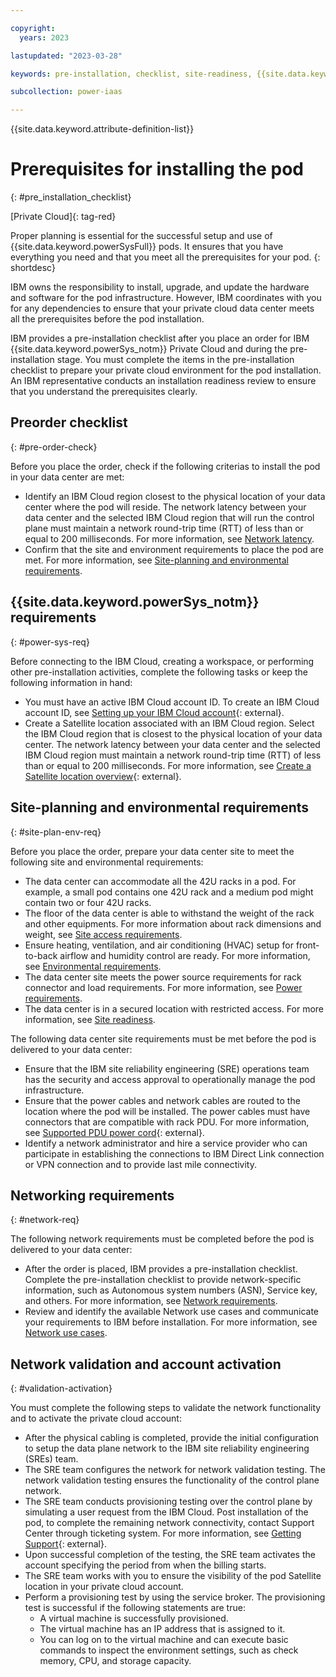 ```yaml
---

copyright:
  years: 2023

lastupdated: "2023-03-28"

keywords: pre-installation, checklist, site-readiness, {{site.data.keyword.powerSys_notm}} as a service, private cloud

subcollection: power-iaas

---
```


{{site.data.keyword.attribute-definition-list}}

# Prerequisites for installing the pod
{: #pre_installation_checklist}

[Private Cloud]{: tag-red}

Proper planning is essential for the successful setup and use of {{site.data.keyword.powerSysFull}} pods. It ensures that you have everything you need and that you meet all the prerequisites for your pod.
{: shortdesc}

IBM owns the responsibility to install, upgrade, and update the hardware and software for the pod infrastructure. However, IBM coordinates with you for any dependencies to ensure that your private cloud data center meets all the prerequisites before the pod installation.

IBM provides a pre-installation checklist after you place an order for IBM {{site.data.keyword.powerSys_notm}} Private Cloud and during the pre-installation stage. You must complete the items in the pre-installation checklist to prepare your private cloud environment for the pod installation. An IBM representative conducts an installation readiness review to ensure that you understand the prerequisites clearly.

## Preorder checklist
{: #pre-order-check}

Before you place the order, check if the following criterias to install the pod in your data center are met:
*  Identify an IBM Cloud region closest to the physical location of your data center where the pod will reside. The network latency between your data center and the selected IBM Cloud region that will run the control plane must maintain a network round-trip time (RTT) of less than or equal to 200 milliseconds. For more information, see [Network latency](/docs/power-iaas?topic=power-iaas-network_latency_main).
*  Confirm that the site and environment requirements to place the pod are met. For more information, see [Site-planning and environmental requirements](/docs/power-iaas?topic=power-iaas-pre_installation_checklist#site-plan-env-req).

## {{site.data.keyword.powerSys_notm}} requirements
{: #power-sys-req}

Before connecting to the IBM Cloud, creating a workspace, or performing other pre-installation activities, complete the following tasks or keep the following information in hand:
*  You must have an active IBM Cloud account ID. To create an IBM Cloud account ID, see [Setting up your IBM Cloud account](https://cloud.ibm.com/docs/account?topic=account-account-getting-started){: external}.
*  Create a Satellite location associated with an IBM Cloud region. Select the IBM Cloud region that is closest to the physical location of your data center. The network latency between your data center and the selected IBM Cloud region must maintain a network round-trip time (RTT) of less than or equal to 200 milliseconds. For more information, see [Create a Satellite location overview](https://cloud.ibm.com/docs/satellite?topic=satellite-locations){: external}.

## Site-planning and environmental requirements
{: #site-plan-env-req}

Before you place the order, prepare your data center site to meet the following site and environmental requirements:
*  The data center can accommodate all the 42U racks in a pod. For example, a small pod contains one 42U rack and a medium pod might contain two or four 42U racks.
*  The floor of the data center is able to withstand the weight of the rack and other equipments. For more information about rack dimensions and weight, see [Site access requirements](/docs/power-iaas?topic=power-iaas-site-access-requirements).
*  Ensure heating, ventilation, and air conditioning (HVAC) setup for front-to-back airflow and humidity control are ready. For more information, see [Environmental requirements](/docs/power-iaas?topic=power-iaas-environmental-requirements).
*  The data center site meets the power source requirements for rack connector and load requirements. For more information, see [Power requirements](/docs/power-iaas?topic=power-iaas-power-requirements).
*  The data center is in a secured location with restricted access. For more information, see [Site readiness](/docs/power-iaas?topic=power-iaas-site-readiness).

The following data center site requirements must be met before the pod is delivered to your data center:
*  Ensure that the IBM site reliability engineering (SRE) operations team has the security and access approval to operationally manage the pod infrastructure.
*  Ensure that the power cables and network cables are routed to the location where the pod will be installed. The power cables must have connectors that are compatible with rack PDU. For more information, see [Supported PDU power cord](https://www.ibm.com/docs/en/power9/0009-ESS?topic=pr-supported-pdu-power-cords){: external}.
*  Identify a network administrator and hire a service provider who can participate in establishing the connections to IBM Direct Link connection or VPN connection and to provide last mile connectivity.

## Networking requirements
{: #network-req}

The following network requirements must be completed before the pod is delivered to your data center:
*  After the order is placed, IBM provides a pre-installation checklist. Complete the pre-installation checklist to provide network-specific information, such as Autonomous system numbers (ASN), Service key, and others. For more information, see [Network requirements](/docs/power-iaas?topic=power-iaas-network-requirements).
*  Review and identify the available Network use cases and communicate your requirements to IBM before installation. For more information, see [Network use cases](/docs/power-iaas?topic=power-iaas-network_use_cases).

## Network validation and account activation
{: #validation-activation}

You must complete the following steps to validate the network functionality and to activate the private cloud account:

* After the physical cabling is completed, provide the initial configuration to setup the data plane network to the IBM site reliability engineering (SREs) team.
* The SRE team configures the network for network validation testing.
    The network validation testing ensures the functionality of the control plane network.
* The SRE team conducts provisioning testing over the control plane by simulating a user request from the IBM Cloud.
    Post installation of the pod, to complete the remaining network connectivity, contact Support Center through ticketing system. For more information, see [Getting Support](https://cloud.ibm.com/docs/get-support?topic=get-support-using-avatar&interface=ui){: external}.
* Upon successful completion of the testing, the SRE team activates the account specifying the period from when the billing starts.
* The SRE team works with you to ensure the visibility of the pod Satellite location in your private cloud account.
* Perform a provisioning test by using the service broker. The provisioning test is successful if the following statements are true:
    * A virtual machine is successfully provisioned.
    * The virtual machine has an IP address that is assigned to it.
    * You can log on to the virtual machine and can execute basic commands to inspect the environment settings, such as check memory, CPU, and storage capacity.
